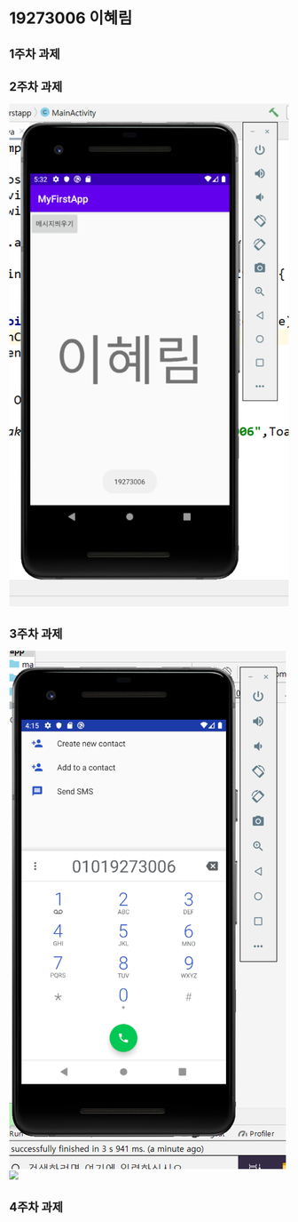# 19273006 이혜림

## 1주차 과제

## 2주차 과제
   <img width="" height="" src="./png/2주차 과제.png"></img>

## 3주차 과제
   <img width="" height="" src="./png/3주차 과제.png"></img>
   <img width="" height="" src="./png/3주차.png"></img>
## 4주차 과제
   
